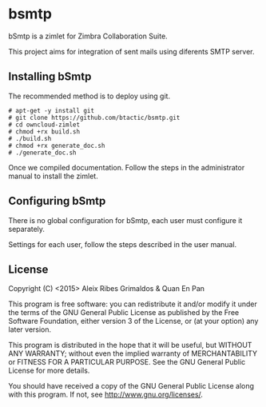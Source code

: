 # bsmtp

bSmtp is a zimlet for Zimbra Collaboration Suite.

This project aims for integration of sent mails using diferents SMTP server.


## Installing bSmtp
The recommended method is to deploy using git.

```
# apt-get -y install git
# git clone https://github.com/btactic/bsmtp.git
# cd owncloud-zimlet
# chmod +rx build.sh
# ./build.sh
# chmod +rx generate_doc.sh
# ./generate_doc.sh
```
Once we compiled documentation. Follow the steps in the administrator manual to install the zimlet.

## Configuring bSmtp
 There is no global configuration for bSmtp, each user must 
 configure it separately.

Settings for each user, follow the steps described in the user manual.

## License

Copyright (C) <2015>  Aleix Ribes Grimaldos & Quan En Pan

This program is free software: you can redistribute it and/or modify
it under the terms of the GNU General Public License as published by
the Free Software Foundation, either version 3 of the License, or
(at your option) any later version.

This program is distributed in the hope that it will be useful,
but WITHOUT ANY WARRANTY; without even the implied warranty of
MERCHANTABILITY or FITNESS FOR A PARTICULAR PURPOSE.  See the
GNU General Public License for more details.

You should have received a copy of the GNU General Public License
along with this program.  If not, see <http://www.gnu.org/licenses/>.

